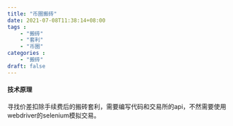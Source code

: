 ```yaml
---
title: "币圈搬砖"
date: 2021-07-08T11:38:14+08:00
tags : 
    - "搬砖"
    - "套利"
    - "币圈"
categories : 
    - "搬砖"
draft: false
---
```


#### 技术原理

寻找价差扣除手续费后的搬砖套利，需要编写代码和交易所的api，不然需要使用webdriver的selenium模拟交易。

#### 
